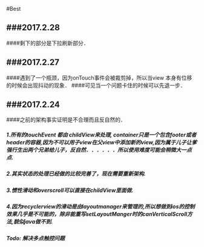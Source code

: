 #Best

###2017.2.28
------------------------------------------
####剩下的部分是下拉刷新部分．


###2017.2.27
----------------------------------------
####遇到了一个瓶颈，因为onTouch事件会被裁剪掉，所以当view 本身有位移的时候会出现抖动的现象．
####可见当一个问题卡住的时候可以先退一步．

###2017.2.24
-----------------------------------------
####之前的架构事实证明是不合理而且反自然的． 
##### 1.所有的touchEvent 都由 childView来处理, container只是一个包含footer或者header的容器,因为不可以用子view在父view中添加新的view,因为属于儿子让爹强行生出两个兄弟给儿子，反自然．．．．．．所以使用难度可能会稍微大一点点.
##### 2.其实状态的处理已经做的比较完善了，现在需要重新架构.
##### 3.惯性滑动和overscroll可以直接在childView里面做.
##### 4.因为recyclerview的滑动是由layoutmanager来管理的,所以想做到ios的控制效果几乎是不可能的，除非能重写setLayoutManger时的canVerticalScroll方法,貌似java做不到.

##### Todo: 解决多点触控问题
